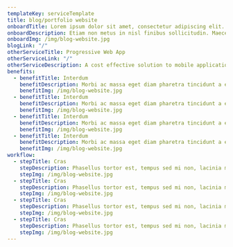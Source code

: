 ```yaml
---
templateKey: serviceTemplate
title: blog/portfolio website
onboardTitle: Lorem ipsum dolor sit amet, consectetur adipiscing elit.
onboardDescription: Etiam non metus in nisl finibus sollicitudin. Maecenas vehicula tellus ac scelerisque posuere.
onboardImg: /img/blog-website.jpg
blogLink: "/"
otherServiceTitle: Progressive Web App
otherServiceLink: "/"
otherServiceDescription: A cost effective solution to mobile application
benefits:
  - benefitTitle: Interdum
    benefitDescription: Morbi ac massa eget diam pharetra tincidunt a eu velit.
    benefitImg: /img/blog-website.jpg
  - benefitTitle: Interdum
    benefitDescription: Morbi ac massa eget diam pharetra tincidunt a eu velit.
    benefitImg: /img/blog-website.jpg
  - benefitTitle: Interdum
    benefitDescription: Morbi ac massa eget diam pharetra tincidunt a eu velit.
    benefitImg: /img/blog-website.jpg
  - benefitTitle: Interdum
    benefitDescription: Morbi ac massa eget diam pharetra tincidunt a eu velit.
    benefitImg: /img/blog-website.jpg
workflow:
  - stepTitle: Cras
    stepDescription: Phasellus tortor est, tempus sed mi non, lacinia maximus ligula.
    stepImg: /img/blog-website.jpg
  - stepTitle: Cras
    stepDescription: Phasellus tortor est, tempus sed mi non, lacinia maximus ligula.
    stepImg: /img/blog-website.jpg
  - stepTitle: Cras
    stepDescription: Phasellus tortor est, tempus sed mi non, lacinia maximus ligula.
    stepImg: /img/blog-website.jpg
  - stepTitle: Cras
    stepDescription: Phasellus tortor est, tempus sed mi non, lacinia maximus ligula.
    stepImg: /img/blog-website.jpg
---
```

